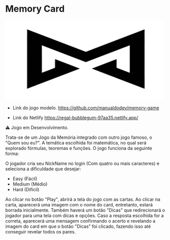 <h1>Memory Card</h1> 

<img src="images/logo.png" alt="Image" height="250" width="500">


* Link do jogo modelo.
  https://github.com/manualdodev/memory-game

* Link do Netlify
  https://regal-bubblegum-97aa35.netlify.app/

⚠️ Jogo em Desenvolvimento.

Trata-se de um Jogo da Memória integrado com outro jogo famoso, o "Quem sou eu?".
A temática escolhida foi matemática, no qual será explorado fórmulas, teoremas e funções.
O jogo funciona da seguinte forma:

O jogador cria seu NickName no login (Com quatro ou mais caracteres) e seleciona a dificuldade que desejar:

* Easy (Fácil)
* Medium (Médio)
* Hard (Difícil)
  
Ao clicar no botão "Play", abrirá a tela do jogo com as cartas. Ao clicar na carta, aparecerá uma imagem com o nome do card, entretanto, estará borrada inicialmente. Também haverá um botão "Dicas" que redirecionará o jogador para uma tela com dicas e opções. Caso a resposta escolhida for a correta, aparecerá uma mensagem confirmando o acerto e revelando a imagem do card em que o botão "Dicas" foi clicado, fazendo isso até conseguir revelar todos os pares.
